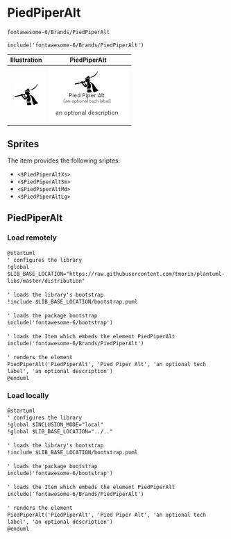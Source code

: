 # PiedPiperAlt


```text
fontawesome-6/Brands/PiedPiperAlt
```

```text
include('fontawesome-6/Brands/PiedPiperAlt')
```



| Illustration | PiedPiperAlt |
| :---: | :---: |
| ![illustration for Illustration](../../fontawesome-6/Brands/PiedPiperAlt.png) | ![illustration for PiedPiperAlt](../../fontawesome-6/Brands/PiedPiperAlt.Local.png) |



## Sprites
The item provides the following sriptes:

- `<$PiedPiperAltXs>`
- `<$PiedPiperAltSm>`
- `<$PiedPiperAltMd>`
- `<$PiedPiperAltLg>`





## PiedPiperAlt

### Load remotely
```plantuml
@startuml
' configures the library
!global $LIB_BASE_LOCATION="https://raw.githubusercontent.com/tmorin/plantuml-libs/master/distribution"

' loads the library's bootstrap
!include $LIB_BASE_LOCATION/bootstrap.puml

' loads the package bootstrap
include('fontawesome-6/bootstrap')

' loads the Item which embeds the element PiedPiperAlt
include('fontawesome-6/Brands/PiedPiperAlt')

' renders the element
PiedPiperAlt('PiedPiperAlt', 'Pied Piper Alt', 'an optional tech label', 'an optional description')
@enduml
```

### Load locally
```plantuml
@startuml
' configures the library
!global $INCLUSION_MODE="local"
!global $LIB_BASE_LOCATION="../.."

' loads the library's bootstrap
!include $LIB_BASE_LOCATION/bootstrap.puml

' loads the package bootstrap
include('fontawesome-6/bootstrap')

' loads the Item which embeds the element PiedPiperAlt
include('fontawesome-6/Brands/PiedPiperAlt')

' renders the element
PiedPiperAlt('PiedPiperAlt', 'Pied Piper Alt', 'an optional tech label', 'an optional description')
@enduml
```

